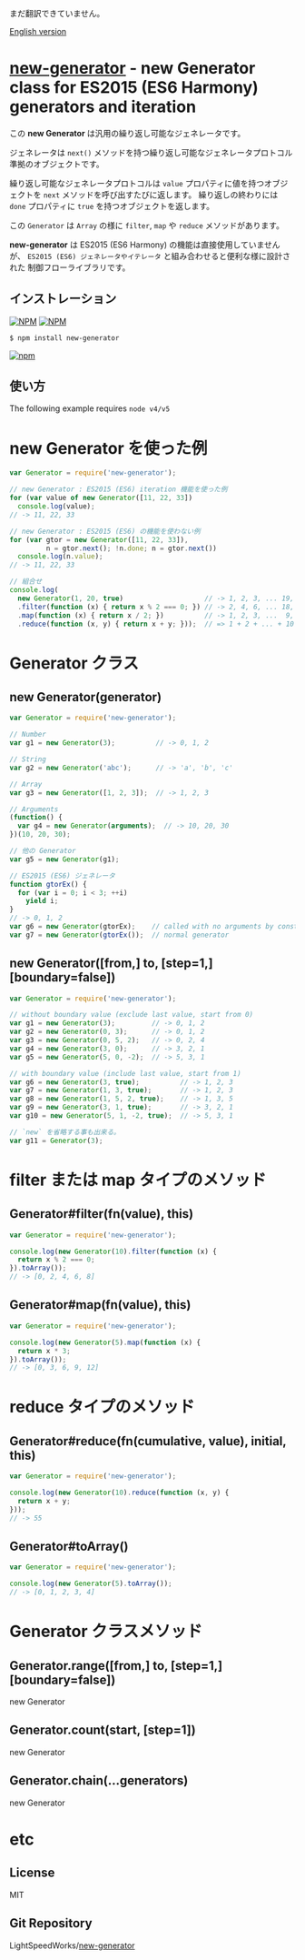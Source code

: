 まだ翻訳できていません。

[English version](README.md#readme)

[new-generator](https://www.npmjs.org/package/new-generator) - new Generator class for ES2015 (ES6 Harmony) generators and iteration
=========================

  この **new Generator** は汎用の繰り返し可能なジェネレータです。

  ジェネレータは `next()` メソッドを持つ繰り返し可能なジェネレータプロトコル準拠のオブジェクトです。

  繰り返し可能なジェネレータプロトコルは `value` プロパティに値を持つオブジェクトを
  `next` メソッドを呼び出すたびに返します。
  繰り返しの終わりには `done` プロパティに `true` を持つオブジェクトを返します。  

  この `Generator` は `Array` の様に `filter`, `map` や `reduce` メソッドがあります。

  **new-generator** は ES2015 (ES6 Harmony) の機能は直接使用していませんが、
  `ES2015 (ES6) ジェネレータやイテレータ` と組み合わせると便利な様に設計された
  制御フローライブラリです。


インストレーション
------------

[![NPM](https://nodei.co/npm/new-generator.png?downloads=true&downloadRank=true&stars=true)](https://nodei.co/npm/new-generator/)
[![NPM](https://nodei.co/npm-dl/new-generator.png?height=2)](https://nodei.co/npm/new-generator/)

```bash
$ npm install new-generator
```

[![npm][npm-new-generator.png]][npm-new-generator]

使い方
-----

  The following example requires `node v4/v5`

# new Generator を使った例

```js
var Generator = require('new-generator');

// new Generator : ES2015 (ES6) iteration 機能を使った例
for (var value of new Generator([11, 22, 33])
  console.log(value);
// -> 11, 22, 33

// new Generator : ES2015 (ES6) の機能を使わない例
for (var gtor = new Generator([11, 22, 33]),
         n = gtor.next(); !n.done; n = gtor.next())
  console.log(n.value);
// -> 11, 22, 33

// 組合せ
console.log(
  new Generator(1, 20, true)                    // -> 1, 2, 3, ... 19, 20
  .filter(function (x) { return x % 2 === 0; }) // -> 2, 4, 6, ... 18, 20
  .map(function (x) { return x / 2; })          // -> 1, 2, 3, ...  9, 10
  .reduce(function (x, y) { return x + y; }));  // => 1 + 2 + ... + 10 = 55
```

# Generator クラス

## new Generator(generator)

```js
var Generator = require('new-generator');

// Number
var g1 = new Generator(3);          // -> 0, 1, 2

// String
var g2 = new Generator('abc');      // -> 'a', 'b', 'c'

// Array
var g3 = new Generator([1, 2, 3]);  // -> 1, 2, 3

// Arguments
(function() {
  var g4 = new Generator(arguments);  // -> 10, 20, 30
})(10, 20, 30);

// 他の Generator
var g5 = new Generator(g1);

// ES2015 (ES6) ジェネレータ
function gtorEx() {
  for (var i = 0; i < 3; ++i)
    yield i;
}
// -> 0, 1, 2
var g6 = new Generator(gtorEx);    // called with no arguments by constructor
var g7 = new Generator(gtorEx());  // normal generator
```

## new Generator([from,] to, [step=1,] [boundary=false])

```js
var Generator = require('new-generator');

// without boundary value (exclude last value, start from 0)
var g1 = new Generator(3);         // -> 0, 1, 2
var g2 = new Generator(0, 3);      // -> 0, 1, 2
var g3 = new Generator(0, 5, 2);   // -> 0, 2, 4
var g4 = new Generator(3, 0);      // -> 3, 2, 1
var g5 = new Generator(5, 0, -2);  // -> 5, 3, 1

// with boundary value (include last value, start from 1)
var g6 = new Generator(3, true);          // -> 1, 2, 3
var g7 = new Generator(1, 3, true);       // -> 1, 2, 3
var g8 = new Generator(1, 5, 2, true);    // -> 1, 3, 5
var g9 = new Generator(3, 1, true);       // -> 3, 2, 1
var g10 = new Generator(5, 1, -2, true);  // -> 5, 3, 1

// `new` を省略する事も出来る。
var g11 = Generator(3);
```

# filter または map タイプのメソッド

## Generator#filter(fn(value), this)

```js
var Generator = require('new-generator');

console.log(new Generator(10).filter(function (x) {
  return x % 2 === 0;
}).toArray());
// -> [0, 2, 4, 6, 8]
```

## Generator#map(fn(value), this)


```js
var Generator = require('new-generator');

console.log(new Generator(5).map(function (x) {
  return x * 3;
}).toArray());
// -> [0, 3, 6, 9, 12]
```

# reduce タイプのメソッド

## Generator#reduce(fn(cumulative, value), initial, this)

```js
var Generator = require('new-generator');

console.log(new Generator(10).reduce(function (x, y) {
  return x + y;
}));
// -> 55
```

## Generator#toArray()

```js
var Generator = require('new-generator');

console.log(new Generator(5).toArray());
// -> [0, 1, 2, 3, 4]
```

# Generator クラスメソッド

## Generator.range([from,] to, [step=1,] [boundary=false])

new Generator

## Generator.count(start, [step=1])

new Generator

## Generator.chain(...generators)

new Generator

# etc

License
-------

  MIT

Git Repository
--------------

  LightSpeedWorks/[new-generator](https://github.com/LightSpeedWorks/new-generator#readme)

[npm-new-generator]: https://nodei.co/npm/new-generator
[npm-new-generator.png]: https://nodei.co/npm/new-generator.png
